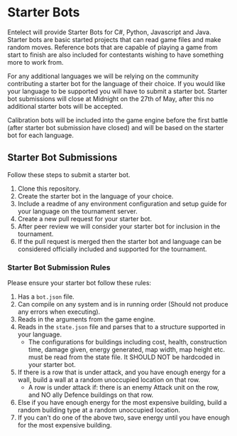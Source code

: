 # Starter Bots

Entelect will provide Starter Bots for C#, Python, Javascript and Java. Starter bots are basic started projects that can read game files and make random moves. Reference bots that are capable of playing a game from start to finish are also included for contestants wishing to have something more to work from.

For any additional languages we will be relying on the community contributing a starter bot for the language of their choice. If you would like your language to be supported you will have to submit a starter bot. Starter bot submissions will close at Midnight on the 27th of May, after this no additional starter bots will be accepted.

Calibration bots will be included into the game engine before the first battle (after starter bot submission have closed) and will be based on the starter bot for each language.

## Starter Bot Submissions

Follow these steps to submit a starter bot.

1. Clone this repository.
1. Create the starter bot in the language of your choice.
1. Include a readme of any environment configuration and setup guide for your language on the tournament server.
1. Create a new pull request for your starter bot.
1. After peer review we will consider your starter bot for inclusion in the tournament.
1. If the pull request is merged then the starter bot and language can be considered officially included and supported for the tournament.

### Starter Bot Submission Rules

Please ensure your starter bot follow these rules:

1. Has a `bot.json` file.
1. Can compile on any system and is in running order (Should not produce any errors when executing).
1. Reads in the arguments from the game engine.
1. Reads in the `state.json` file and parses that to a structure supported in your language.
   * The configurations for buildings including cost, health, construction time, damage given, energy generated, map width, map height etc. must be read from the state file. It SHOULD NOT be hardcoded in your starter bot. 
1. If there is a row that is under attack, and you have enough energy for a wall, build a wall at a random unoccupied location on that row.
   * A row is under attack if: there is an enemy Attack unit on the row, and NO ally Defence buildings on that row.
1. Else if you have enough energy for the most expensive building, build a random building type at a random unoccupied location.
1. If you can't do one of the above two, save energy until you have enough for the most expensive building.
